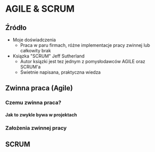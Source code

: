 # AGILE & SCRUM

## Źródło

- Moje doświadczenia
    - Praca w paru firmach, różne implementacje pracy zwinnej lub całkowity brak
- Ksiązka "SCRUM" Jeff Sutherland
    - Autor ksiązki jest tez jednym z pomysłodawców AGILE oraz SCRUM'a
    - Świetnie napisana, praktyczna wiedza

## Zwinna praca (Agile)

### Czemu zwinna praca?

#### Jak to zwykle bywa w projektach

### Założenia zwinnej pracy

## SCRUM
